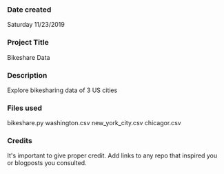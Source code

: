 ### Date created
Saturday 11/23/2019

### Project Title
Bikeshare Data

### Description
Explore bikesharing data of 3 US cities

### Files used
bikeshare.py
washington.csv
new_york_city.csv
chicagor.csv

### Credits
It's important to give proper credit. Add links to any repo that inspired you or blogposts you consulted.

